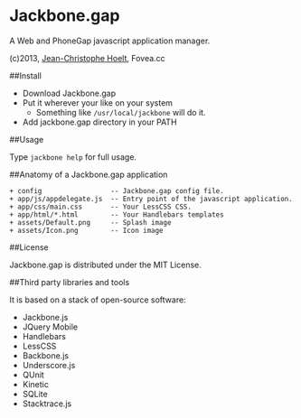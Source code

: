 Jackbone.gap
============

A Web and PhoneGap javascript application manager.

(c)2013, [Jean-Christophe Hoelt](mailto:hoelt@fovea.cc), Fovea.cc

##Install

  * Download Jackbone.gap
  * Put it wherever your like on your system
    * Something like `/usr/local/jackbone` will do it.
  * Add jackbone.gap directory in your PATH

##Usage

Type `jackbone help` for full usage.

##Anatomy of a Jackbone.gap application

```
+ config                 -- Jackbone.gap config file.
+ app/js/appdelegate.js  -- Entry point of the javascript application.
+ app/css/main.css       -- Your LessCSS CSS.
+ app/html/*.html        -- Your Handlebars templates
+ assets/Default.png     -- Splash image
+ assets/Icon.png        -- Icon image
```

##License

Jackbone.gap is distributed under the MIT License.

##Third party libraries and tools

It is based on a stack of open-source software:
  * Jackbone.js
  * JQuery Mobile
  * Handlebars
  * LessCSS
  * Backbone.js
  * Underscore.js
  * QUnit
  * Kinetic
  * SQLite
  * Stacktrace.js
